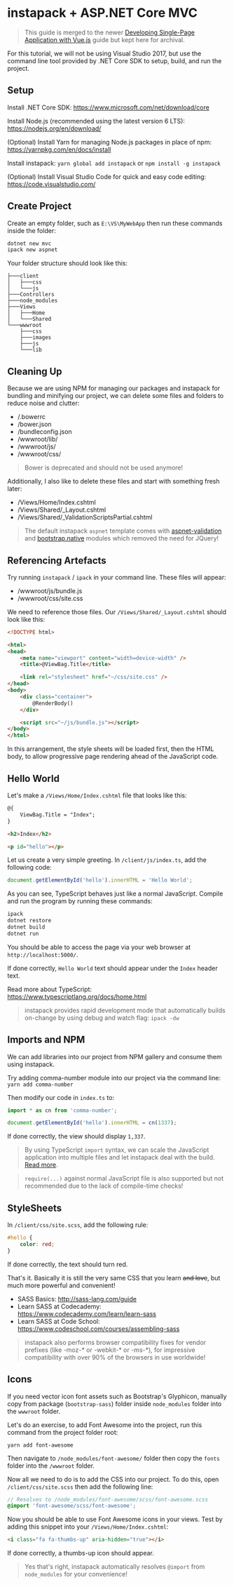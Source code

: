 # instapack + ASP.NET Core MVC

> This guide is merged to the newer [Developing Single-Page Application with Vue.js](https://github.com/ryanelian/instapack/blob/master/books/dev-spa-vue.md) guide but kept here for archival.

For this tutorial, we will not be using Visual Studio 2017, but use the command line tool provided by .NET Core SDK to setup, build, and run the project.

## Setup

Install .NET Core SDK: https://www.microsoft.com/net/download/core

Install Node.js (recommended using the latest version 6 LTS): https://nodejs.org/en/download/

(Optional) Install Yarn for managing Node.js packages in place of npm: https://yarnpkg.com/en/docs/install

Install instapack: `yarn global add instapack` or `npm install -g instapack`

(Optional) Install Visual Studio Code for quick and easy code editing: https://code.visualstudio.com/

## Create Project

Create an empty folder, such as `E:\VS\MyWebApp` then run these commands inside the folder:

```cmd
dotnet new mvc
ipack new aspnet
```

Your folder structure should look like this:

```
├───client
│   ├───css
│   └───js
├───Controllers
├───node_modules
├───Views
│   ├───Home
│   └───Shared
└───wwwroot
    ├───css
    ├───images
    ├───js
    └───lib
```

## Cleaning Up

Because we are using NPM for managing our packages and instapack for bundling and minifying our project, we can delete some files and folders to reduce noise and clutter:

- /.bowerrc
- /bower.json
- /bundleconfig.json
- /wwwroot/lib/
- /wwwroot/js/
- /wwwroot/css/

> Bower is deprecated and should not be used anymore!

Additionally, I also like to delete these files and start with something fresh later:

- /Views/Home/Index.cshtml
- /Views/Shared/_Layout.cshtml
- /Views/Shared/_ValidationScriptsPartial.cshtml

> The default instapack `aspnet` template comes with [aspnet-validation](https://github.com/ryanelian/aspnet-validation) and [bootstrap.native](https://github.com/thednp/bootstrap.native) modules which removed the need for JQuery!

## Referencing Artefacts

Try running `instapack` / `ipack` in your command line. These files will appear:

- /wwwroot/js/bundle.js
- /wwwroot/css/site.css

We need to reference those files. Our `/Views/Shared/_Layout.cshtml` should look like this:

```html
<!DOCTYPE html>

<html>
<head>
    <meta name="viewport" content="width=device-width" />
    <title>@ViewBag.Title</title>

    <link rel="stylesheet" href="~/css/site.css" />
</head>
<body>
    <div class="container">
        @RenderBody()
    </div>

    <script src="~/js/bundle.js"></script>
</body>
</html>
```

In this arrangement, the style sheets will be loaded first, then the HTML body, to allow progressive page rendering ahead of the JavaScript code.

## Hello World

Let's make a `/Views/Home/Index.cshtml` file that looks like this:

```html
@{
    ViewBag.Title = "Index";
}

<h2>Index</h2>

<p id="hello"></p>
```

Let us create a very simple greeting. In `/client/js/index.ts`, add the following code:

```ts
document.getElementById('hello').innerHTML = 'Hello World';
```

As you can see, TypeScript behaves just like a normal JavaScript. Compile and run the program by running these commands:

```cmd
ipack
dotnet restore
dotnet build
dotnet run
```

You should be able to access the page via your web browser at `http://localhost:5000/`.

If done correctly, `Hello World` text should appear under the `Index` header text.

Read more about TypeScript: https://www.typescriptlang.org/docs/home.html

> instapack provides rapid development mode that automatically builds on-change by using debug and watch flag: `ipack -dw`

## Imports and NPM

We can add libraries into our project from NPM gallery and consume them using instapack.

Try adding comma-number module into our project via the command line: `yarn add comma-number`

Then modify our code in `index.ts` to:

```ts
import * as cn from 'comma-number';

document.getElementById('hello').innerHTML = cn(1337);
```

If done correctly, the view should display `1,337`.

> By using TypeScript `import` syntax, we can scale the JavaScript application into multiple files and let instapack deal with the build. [Read more](https://www.typescriptlang.org/docs/handbook/modules.html).

> `require(...)` against normal JavaScript file is also supported but not recommended due to the lack of compile-time checks!

## StyleSheets

In `/client/css/site.scss`, add the following rule:

```css
#hello {
    color: red;
}
```

If done correctly, the text should turn red.

That's it. Basically it is still the very same CSS that you learn ~~and love~~, but much more powerful and convenient!

- SASS Basics: http://sass-lang.com/guide
- Learn SASS at Codecademy: https://www.codecademy.com/learn/learn-sass
- Learn SASS at Code School: https://www.codeschool.com/courses/assembling-sass

> instapack also performs browser compatibility fixes for vendor prefixes (like -moz-* or -webkit-* or -ms-*), for impressive compatibility with over 90% of the browsers in use worldwide!

## Icons

If you need vector icon font assets such as Bootstrap's Glyphicon, manually copy from package (`bootstrap-sass`) folder inside `node_modules` folder into the `wwwroot` folder.

Let's do an exercise, to add Font Awesome into the project, run this command from the project folder root:

`yarn add font-awesome`

Then navigate to `/node_modules/font-awesome/` folder then copy the `fonts` folder into the `/wwwroot` folder.

Now all we need to do is to add the CSS into our project. To do this, open `/client/css/site.scss` then add the following line:

```scss
// Resolves to /node_modules/font-awesome/scss/font-awesome.scss
@import 'font-awesome/scss/font-awesome';
```

Now you should be able to use Font Awesome icons in your views. Test by adding this snippet into your `/Views/Home/Index.cshtml`:

```html
<i class="fa fa-thumbs-up" aria-hidden="true"></i>
```

If done correctly, a thumbs-up icon should appear.

> Yes that's right, instapack automatically resolves `@import` from `node_modules` for your convenience!

